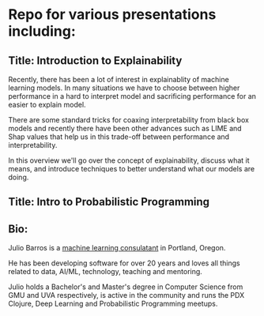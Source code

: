 # Repo for various presentations including:


## Title: Introduction to Explainability

Recently, there has been a lot of interest in explainablity of machine learning models. In many situations we have to choose between higher performance in a hard to interpret model and sacrificing performance for an easier to explain model.

There are some standard tricks for coaxing interpretability from black box models and recently there have been other advances such as LIME and Shap values that help us in this trade-off between performance and interpretability.

In this overview we'll go over the concept of explainability, discuss what it means, and introduce techniques to better understand what our models are doing.


## Title: Intro to Probabilistic Programming



## Bio:

Julio Barros is a [machine learning consulatant](https://E-String.com) in Portland, Oregon.

He has been developing software for over 20 years and loves all things related to data, AI/ML, technology, teaching and mentoring.

Julio holds a Bachelor's and Master's degree in Computer Science from GMU and UVA respectively, is active in the community and runs the PDX Clojure, Deep Learning and Probabilistic Programming meetups.
